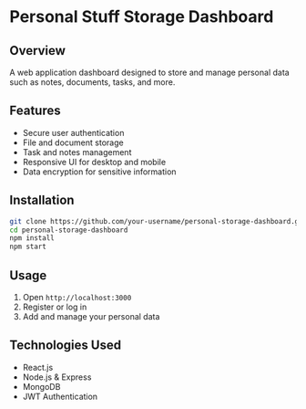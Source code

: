 # Personal Stuff Storage Dashboard

## Overview
A web application dashboard designed to store and manage personal data such as notes, documents, tasks, and more. 

## Features
- Secure user authentication
- File and document storage
- Task and notes management
- Responsive UI for desktop and mobile
- Data encryption for sensitive information

## Installation

```sh
git clone https://github.com/your-username/personal-storage-dashboard.git
cd personal-storage-dashboard
npm install
npm start
```

## Usage
1. Open `http://localhost:3000`
2. Register or log in
3. Add and manage your personal data

## Technologies Used
- React.js
- Node.js & Express
- MongoDB
- JWT Authentication
